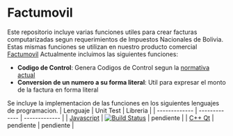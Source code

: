 # Factumovil

Este repositorio incluye varias funciones utiles para crear facturas computarizadas segun requerimientos de Impuestos Nacionales de Bolivia. Estas mismas funciones se utilizan en nuestro producto comercial [Factumovil](https://dymconsult.com/factumovil)
Actualmente incluimos las siguientes funciones:
* **Codigo de Control**: Genera Codigos de Control segun la [normativa actual](http://impuestos.gob.bo/index.php?option=com_content&view=article&id=1564&Itemid=584)
* **Conversion de un numero a su forma literal**: Util para expresar el monto de la factura en forma literal

Se incluye la implementacion de las funciones en los siguientes lenguajes de programacion.
| Lenguaje  | Unit Test | Libreria |
| ------------- | ------------- | ------------- |
| [Javascript](javascript)  | [![Build Status](https://travis-ci.org/dymconsult/factumovil.svg?branch=master)](https://travis-ci.org/dymconsult/factumovil) | pendiente |
| [C++ Qt](c++_qt)  | pendiente  | pendiente |





